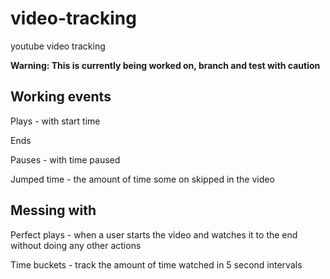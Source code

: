 video-tracking
==============

youtube video tracking

**Warning: This is currently being worked on, branch and test with caution**

Working events
---------------

Plays - with start time

Ends

Pauses - with time paused 

Jumped time - the amount of time some on skipped in the video

Messing with 
---------------
Perfect plays - when a user starts the video and watches it to the end without doing any other actions

Time buckets - track the amount of time watched in 5 second intervals
